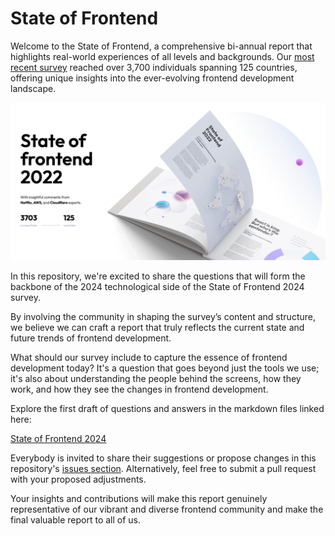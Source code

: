 # State of Frontend

Welcome to the State of Frontend, a comprehensive bi-annual report that highlights real-world experiences of all levels and backgrounds. Our [most recent survey][1] reached over 3,700 individuals spanning 125 countries, offering unique insights into the ever-evolving frontend development landscape.

![State of Frontend 2022](./assets/background.jpeg)

In this repository, we're excited to share the questions that will form the backbone of the 2024 technological side of the State of Frontend 2024 survey.

By involving the community in shaping the survey’s content and structure, we believe we can craft a report that truly reflects the current state and future trends of frontend development.

What should our survey include to capture the essence of frontend development today? It's a question that goes beyond just the tools we use; it's also about understanding the people behind the screens, how they work, and how they see the changes in frontend development.

Explore the first draft of questions and answers in the markdown files linked here:

[State of Frontend 2024](./state-of-frontend-2024/00-start.md)

Everybody is invited to share their suggestions or propose changes in this repository's [issues section][2]. Alternatively, feel free to submit a pull request with your proposed adjustments.

Your insights and contributions will make this report genuinely representative of our vibrant and diverse frontend community and make the final valuable report to all of us.

[1]: https://tsh.io/State-of-Frontend-2022.pdf
[2]: https://github.com/TheSoftwareHouse/state-of-frontend/issues